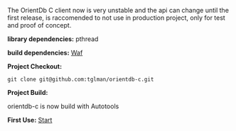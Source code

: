 The OrientDb C client now is very unstable and the api can change until the first release, is raccomended to not use in production project, only for test and proof of concept.

**library dependencies:**
pthread

**build dependencies:**
[Waf](http://code.google.com/p/waf/)

**Project Checkout:**

`git clone git@github.com:tglman/orientdb-c.git`

**Project Build:**

orientdb-c is now build with Autotools


**First Use:**
[Start](https://github.com/tglman/orientdb-c/wiki/Start)


